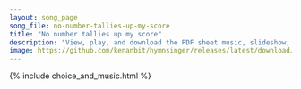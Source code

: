 ```yaml
---
layout: song_page
song_file: no-number-tallies-up-my-score
title: "No number tallies up my score"
description: "View, play, and download the PDF sheet music, slideshow, and audio. Lyrics: No number tallies up my score, no tribe my house can fill; I sit beside the fount of life and pour the deluge still. And gathered by most fragile pow'... english secular 4part chords"
image: https://github.com/kenanbit/hymnsinger/releases/latest/download/no-number-tallies-up-my-score-trad.png
---
```


{% include choice_and_music.html %}
